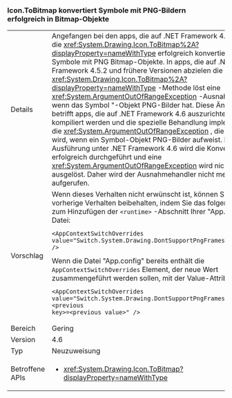 ### <a name="icontobitmap-successfully-converts-icons-with-png-frames-into-bitmap-objects"></a>Icon.ToBitmap konvertiert Symbole mit PNG-Bildern erfolgreich in Bitmap-Objekte

|   |   |
|---|---|
|Details|Angefangen bei den apps, die auf .NET Framework 4.6 abzielen die <xref:System.Drawing.Icon.ToBitmap%2A?displayProperty=nameWithType> erfolgreich konvertiert die Symbole mit PNG Bitmap-Objekte. In apps, die auf .NET Framework 4.5.2 und frühere Versionen abzielen die <xref:System.Drawing.Icon.ToBitmap%2A?displayProperty=nameWithType> -Methode löst eine <xref:System.ArgumentOutOfRangeException> -Ausnahme aus, wenn das Symbol "-Objekt PNG-Bilder hat. Diese Änderung betrifft apps, die auf .NET Framework 4.6 auszurichten neu kompiliert werden und die spezielle Behandlung implementieren, die <xref:System.ArgumentOutOfRangeException> , die ausgelöst wird, wenn ein Symbol-Objekt PNG-Bilder aufweist. Bei der Ausführung unter .NET Framework 4.6 wird die Konvertierung erfolgreich durchgeführt und eine <xref:System.ArgumentOutOfRangeException> wird nicht mehr ausgelöst. Daher wird der Ausnahmehandler nicht mehr aufgerufen.|
|Vorschlag|Wenn dieses Verhalten nicht erwünscht ist, können Sie das vorherige Verhalten beibehalten, indem Sie das folgende Element zum Hinzufügen der <code>&lt;runtime&gt;</code> -Abschnitt Ihrer "App.config"-Datei:<pre><code class="language-xml">&lt;AppContextSwitchOverrides&#13;&#10;value=&quot;Switch.System.Drawing.DontSupportPngFramesInIcons=true&quot; /&gt;&#13;&#10;</code></pre>Wenn die Datei "App.config" bereits enthält die <code>AppContextSwitchOverrides</code> Element, der neue Wert zusammengeführt werden sollen, mit der Value-Attribut, wie folgt:<pre><code class="language-xml">&lt;AppContextSwitchOverrides&#13;&#10;value=&quot;Switch.System.Drawing.DontSupportPngFramesInIcons=true;&lt;previous key&gt;=&lt;previous value&gt;&quot; /&gt;&#13;&#10;</code></pre>|
|Bereich|Gering|
|Version|4.6|
|Typ|Neuzuweisung|
|Betroffene APIs|<ul><li><xref:System.Drawing.Icon.ToBitmap?displayProperty=nameWithType></li></ul>|

